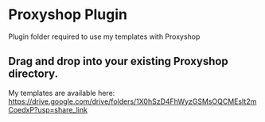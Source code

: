 # Proxyshop Plugin
 Plugin folder required to use my templates with Proxyshop

## Drag and drop into your existing Proxyshop directory.
 My templates are available here: https://drive.google.com/drive/folders/1X0hSzD4FhWyzGSMsOQCMEsIt2mCoedxP?usp=share_link
